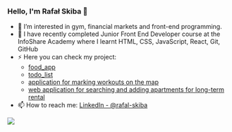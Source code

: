 ### Hello, I'm Rafał Skiba 👋

- 👀 I’m interested in gym, financial markets and front-end programming.
- 🌱 I have recently completed Junior Front End Developer course at the InfoShare Academy where I learnt HTML, CSS, JavaScript, React, Git, GitHub
- ⚡ Here you can check my project:
  - [food_app](https://omnifood-rs.netlify.app/)
  - [todo_list](https://todo-list-skiba.netlify.app/)
  - [application for marking workouts on the map](https://maptymarker-workouts.netlify.app/)
  - [web application for searching and adding apartments for long-term rental](https://najemnicy.netlify.app/)
- 📫 How to reach me: [LinkedIn - @rafal-skiba](https://www.linkedin.com/in/rafal-skiba/)
<img src="https://github-readme-stats.vercel.app/api?username=rafal-skiba&&show_icons=true&title_color=ffffff&icon_color=bb2acf&text_color=daf7dc&bg_color=191919">
